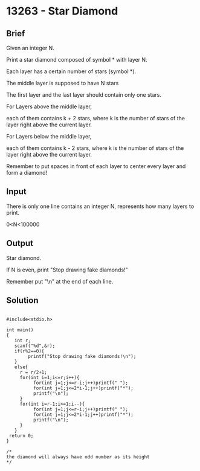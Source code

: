 # 13263 - Star Diamond

## Brief
Given an integer N.

Print a star diamond composed of symbol * with layer N.
 
Each layer has a certain number of stars (symbol *).
 
The middle layer is supposed to have N stars

The first layer and the last layer should contain only one stars.
 
For Layers above the middle layer,
 
each of them contains k + 2 stars, where k is the number of stars of the layer right above the current layer.

For Layers below the middle layer,
 
each of them contains k - 2 stars, where k is the number of stars of the layer right above the current layer.
 
Remember to put spaces in front of each layer to center every layer and form a diamond!

## Input
There is only one line contains an integer N, represents how many layers to print.

0<N<100000


## Output
Star diamond.

If N is even, print "Stop drawing fake diamonds!"

Remember put "\n" at the end of each line.

## Solution
```c=

#include<stdio.h>

int main()
{
   int r;
   scanf("%d",&r);
   if(r%2==0){
        printf("Stop drawing fake diamonds!\n");
   }
   else{
     r = r/2+1;
     for(int i=1;i<=r;i++){
          for(int j=1;j<=r-i;j++)printf(" ");
          for(int j=1;j<=2*i-1;j++)printf("*");
          printf("\n");
     }
     for(int i=r-1;i>=1;i--){
          for(int j=1;j<=r-i;j++)printf(" ");
          for(int j=1;j<=2*i-1;j++)printf("*");
          printf("\n");
     }
   }
 return 0;
}

/*
the diamond will always have odd number as its height
*/
```